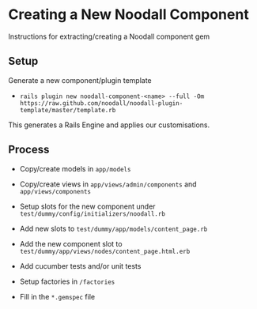 Creating a New Noodall Component
================================
Instructions for extracting/creating a Noodall component gem

Setup
-----
Generate a new component/plugin template

  * `rails plugin new noodall-component-<name> --full -Om https://raw.github.com/noodall/noodall-plugin-template/master/template.rb`

This generates a Rails Engine and applies our customisations.

Process
-------
* Copy/create models in `app/models`

* Copy/create views in `app/views/admin/components` and `app/views/components`

* Setup slots for the new component under `test/dummy/config/initializers/noodall.rb`

* Add new slots to `test/dummy/app/models/content_page.rb`

* Add the new component slot to `test/dummy/app/views/nodes/content_page.html.erb`

* Add cucumber tests and/or unit tests

* Setup factories in `/factories`

* Fill in the `*.gemspec` file